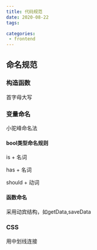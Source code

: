 ```yaml
---
title: 代码规范
date: 2020-08-22
tags:

categories: 
 - frontend
---
```


## 命名规范

### 构造函数

首字母大写

### 变量命名

小驼峰命名法

#### bool类型命名规则

is + 名词

has + 名词

should + 动词

#### 函数命名

采用动宾结构，如getData,saveData

### CSS

用中划线连接

